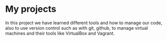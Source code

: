 # My projects
In this project we have learned different tools and how to manage our code, also to use version control such as with git, github, to manage virtual machines and their tools like VirtualBox and Vagrant.
